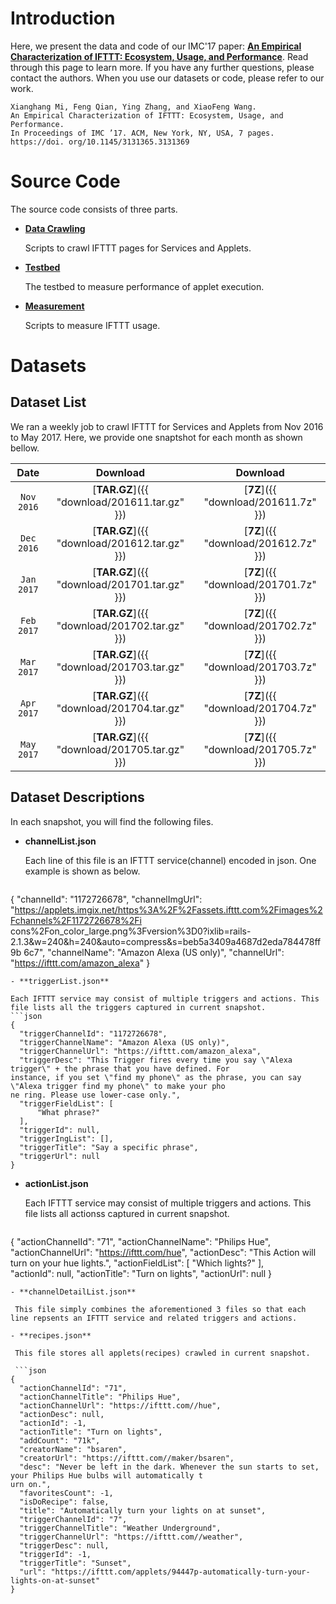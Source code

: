 ---
---
# Introduction
Here, we present the data and code of our IMC'17 paper: [**An Empirical Characterization of IFTTT: Ecosystem, Usage, and Performance**](https://www.cs.indiana.edu/~fengqian/paper/ifttt_imc17.pdf). 
Read through this page to learn more. If you have any further questions, please contact the authors. When you use our datasets or code, please refer to our work.
```
Xianghang Mi, Feng Qian, Ying Zhang, and XiaoFeng Wang. 
An Empirical Characterization of IFTTT: Ecosystem, Usage, and Performance. 
In Proceedings of IMC ’17. ACM, New York, NY, USA, 7 pages. 
https://doi. org/10.1145/3131365.3131369
```

# Source Code
The source code consists of three parts.
- [**Data Crawling**](https://github.com/mixianghang/IFTTT_measurement/tree/master/datacrawling)
    
  Scripts to crawl IFTTT pages for Services and Applets.

- [**Testbed**](https://github.com/mixianghang/IFTTT_measurement/tree/master/testbed)

  The testbed to measure performance of applet execution. 

- [**Measurement**](https://github.com/mixianghang/IFTTT_measurement/tree/master/measurements)

  Scripts to measure IFTTT usage.

# Datasets

## Dataset List
We ran a weekly job to crawl IFTTT for Services and Applets from Nov 2016 to May 2017. Here, we provide one snaptshot for each month as shown bellow.

Date | Download | Download
:-----: | :---: | :---:
`Nov 2016` | [**TAR.GZ**]({{ "download/201611.tar.gz" }}) | [**7Z**]({{ "download/201611.7z" }})
`Dec 2016` | [**TAR.GZ**]({{ "download/201612.tar.gz" }}) | [**7Z**]({{ "download/201612.7z" }})
`Jan 2017` | [**TAR.GZ**]({{ "download/201701.tar.gz" }}) | [**7Z**]({{ "download/201701.7z" }})
`Feb 2017` | [**TAR.GZ**]({{ "download/201702.tar.gz" }}) | [**7Z**]({{ "download/201702.7z" }})
`Mar 2017` | [**TAR.GZ**]({{ "download/201703.tar.gz" }}) | [**7Z**]({{ "download/201703.7z" }})
`Apr 2017` | [**TAR.GZ**]({{ "download/201704.tar.gz" }}) | [**7Z**]({{ "download/201704.7z" }})
`May 2017` | [**TAR.GZ**]({{ "download/201705.tar.gz" }}) | [**7Z**]({{ "download/201705.7z" }})

## Dataset Descriptions
In each snapshot, you will find the following files.
- **channelList.json**

  Each line of this file is an IFTTT service(channel) encoded in json. One example is shown as below.
  ```json
{
    "channelId": "1172726678",
    "channelImgUrl": "https://applets.imgix.net/https%3A%2F%2Fassets.ifttt.com%2Fimages%2Fchannels%2F1172726678%2Fi
cons%2Fon_color_large.png%3Fversion%3D0?ixlib=rails-2.1.3&w=240&h=240&auto=compress&s=beb5a3409a4687d2eda784478ff9b
6c7",
    "channelName": "Amazon Alexa (US only)",
    "channelUrl": "https://ifttt.com/amazon_alexa"
} 
  ```
- **triggerList.json**

  Each IFTTT service may consist of multiple triggers and actions. This file lists all the triggers captured in current snapshot.
  ```json
{
    "triggerChannelId": "1172726678",
    "triggerChannelName": "Amazon Alexa (US only)",
    "triggerChannelUrl": "https://ifttt.com/amazon_alexa",
    "triggerDesc": "This Trigger fires every time you say \"Alexa trigger\" + the phrase that you have defined. For
 instance, if you set \"find my phone\" as the phrase, you can say \"Alexa trigger find my phone\" to make your pho
ne ring. Please use lower-case only.",
    "triggerFieldList": [
        "What phrase?"
    ],   
    "triggerId": null,
    "triggerIngList": [],
    "triggerTitle": "Say a specific phrase",
    "triggerUrl": null
}
  ```
- **actionList.json**

  Each IFTTT service may consist of multiple triggers and actions. This file lists all actionss captured in current snapshot.
  ```json
{
    "actionChannelId": "71",
    "actionChannelName": "Philips Hue",
    "actionChannelUrl": "https://ifttt.com/hue",
    "actionDesc": "This Action will turn on your hue lights.",
    "actionFieldList": [
        "Which lights?"
    ],  
    "actionId": null,
    "actionTitle": "Turn on lights",
    "actionUrl": null
}

  ```
- **channelDetailList.json**

   This file simply combines the aforementioned 3 files so that each line repsents an IFTTT service and related triggers and actions.

- **recipes.json**

   This file stores all applets(recipes) crawled in current snapshot.

   ```json
{
    "actionChannelId": "71",
    "actionChannelTitle": "Philips Hue",
    "actionChannelUrl": "https://ifttt.com//hue",
    "actionDesc": null,
    "actionId": -1, 
    "actionTitle": "Turn on lights",
    "addCount": "71k",
    "creatorName": "bsaren",
    "creatorUrl": "https://ifttt.com//maker/bsaren",
    "desc": "Never be left in the dark. Whenever the sun starts to set, your Philips Hue bulbs will automatically t
urn on.",
    "favoritesCount": -1, 
    "isDoRecipe": false,
    "title": "Automatically turn your lights on at sunset",
    "triggerChannelId": "7",
    "triggerChannelTitle": "Weather Underground",
    "triggerChannelUrl": "https://ifttt.com//weather",
    "triggerDesc": null,
    "triggerId": -1, 
    "triggerTitle": "Sunset",
    "url": "https://ifttt.com/applets/94447p-automatically-turn-your-lights-on-at-sunset"
}
   ```

